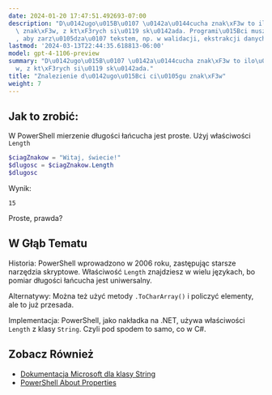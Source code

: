 ```yaml
---
date: 2024-01-20 17:47:51.492693-07:00
description: "D\u0142ugo\u015B\u0107 \u0142a\u0144cucha znak\xF3w to ilo\u015B\u0107\
  \ znak\xF3w, z kt\xF3rych si\u0119 sk\u0142ada. Programi\u015Bci musz\u0105 to sprawdza\u0107\
  , aby zarz\u0105dza\u0107 tekstem, np. w walidacji, ekstrakcji danych,\u2026"
lastmod: '2024-03-13T22:44:35.618813-06:00'
model: gpt-4-1106-preview
summary: "D\u0142ugo\u015B\u0107 \u0142a\u0144cucha znak\xF3w to ilo\u015B\u0107 znak\xF3\
  w, z kt\xF3rych si\u0119 sk\u0142ada."
title: "Znalezienie d\u0142ugo\u015Bci ci\u0105gu znak\xF3w"
weight: 7
---
```


## Jak to zrobić:
W PowerShell mierzenie długości łańcucha jest proste. Użyj właściwości `Length`

```PowerShell
$ciagZnakow = "Witaj, świecie!"
$dlugosc = $ciagZnakow.Length
$dlugosc
```
Wynik:
```
15
```
Proste, prawda?

## W Głąb Tematu
Historia: PowerShell wprowadzono w 2006 roku, zastępując starsze narzędzia skryptowe. Właściwość `Length` znajdziesz w wielu językach, bo pomiar długości łańcucha jest uniwersalny.

Alternatywy: Można też użyć metody `.ToCharArray()` i policzyć elementy, ale to już przesada.

Implementacja: PowerShell, jako nakładka na .NET, używa właściwości `Length` z klasy `String`. Czyli pod spodem to samo, co w C#.

## Zobacz Również
- [Dokumentacja Microsoft dla klasy String](https://docs.microsoft.com/en-us/dotnet/api/system.string?view=net-6.0)
- [PowerShell About Properties](https://docs.microsoft.com/en-us/powershell/module/microsoft.powershell.core/about/about_properties?view=powershell-7.1)

